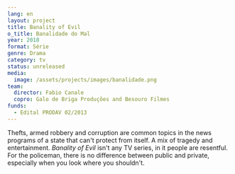 ```yaml
---
lang: en
layout: project
title: Banality of Evil
o_title: Banalidade do Mal
year: 2018
format: Série
genre: Drama
category: tv
status: unreleased
media:
  image: /assets/projects/images/banalidade.png
team:
  director: Fabio Canale
  copro: Galo de Briga Produções and Besouro Filmes
funds:
  - Edital PRODAV 02/2013
---
```


Thefts, armed robbery and corruption are common topics in the news programs of a state that can't protect from itself. A mix of tragedy and entertainment. _Banality of Evil_ isn't any TV series, in it people are resentful. For the policeman, there is no difference between public and private, especially when you look where you shouldn't.
